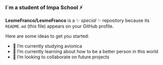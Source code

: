 ### I´m a student of Impa School ⚡

**LesmeFranco/LesmeFranco** is a ✨ _special_ ✨ repository because its `README.md` (this file) appears on your GitHub profile.

Here are some ideas to get you started:

- 🔭 I’m currently studying avionica
- 🌱 I’m currently learning about how to be a better person in this world
- 👯 I’m looking to collaborate on future projects
